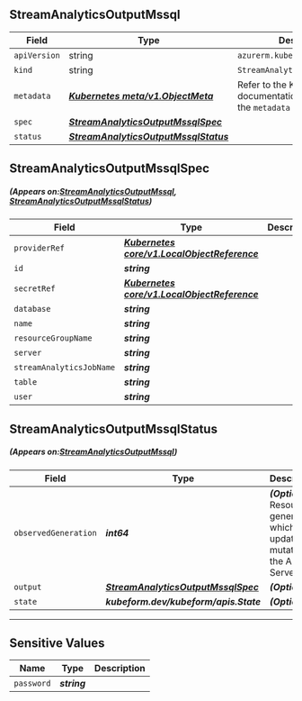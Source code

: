 ## StreamAnalyticsOutputMssql
| Field | Type | Description |
| ------ | ----- | ----------- |
| `apiVersion` | string | `azurerm.kubeform.com/v1alpha1` |
|    `kind` | string | `StreamAnalyticsOutputMssql` |
| `metadata` | ***[Kubernetes meta/v1.ObjectMeta](https://kubernetes.io/docs/reference/generated/kubernetes-api/v1.13/#objectmeta-v1-meta)***|Refer to the Kubernetes API documentation for the fields of the `metadata` field.|
| `spec` | ***[StreamAnalyticsOutputMssqlSpec](#StreamAnalyticsOutputMssqlSpec)***||
| `status` | ***[StreamAnalyticsOutputMssqlStatus](#StreamAnalyticsOutputMssqlStatus)***||
## StreamAnalyticsOutputMssqlSpec
##### (Appears on:[StreamAnalyticsOutputMssql](#StreamAnalyticsOutputMssql), [StreamAnalyticsOutputMssqlStatus](#StreamAnalyticsOutputMssqlStatus))
| Field | Type | Description |
| ------ | ----- | ----------- |
| `providerRef` | ***[Kubernetes core/v1.LocalObjectReference](https://kubernetes.io/docs/reference/generated/kubernetes-api/v1.13/#localobjectreference-v1-core)***||
| `id` | ***string***||
| `secretRef` | ***[Kubernetes core/v1.LocalObjectReference](https://kubernetes.io/docs/reference/generated/kubernetes-api/v1.13/#localobjectreference-v1-core)***||
| `database` | ***string***||
| `name` | ***string***||
| `resourceGroupName` | ***string***||
| `server` | ***string***||
| `streamAnalyticsJobName` | ***string***||
| `table` | ***string***||
| `user` | ***string***||
## StreamAnalyticsOutputMssqlStatus
##### (Appears on:[StreamAnalyticsOutputMssql](#StreamAnalyticsOutputMssql))
| Field | Type | Description |
| ------ | ----- | ----------- |
| `observedGeneration` | ***int64***| ***(Optional)*** Resource generation, which is updated on mutation by the API Server.|
| `output` | ***[StreamAnalyticsOutputMssqlSpec](#StreamAnalyticsOutputMssqlSpec)***| ***(Optional)*** |
| `state` | ***kubeform.dev/kubeform/apis.State***| ***(Optional)*** |
---
## Sensitive Values
| Name | Type | Description |
|------|------|-------------|
| `password` | ***string*** ||
